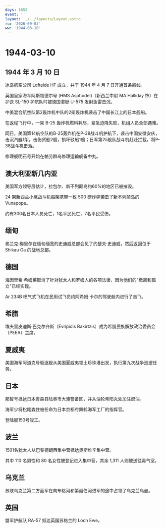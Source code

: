 ```yaml
---
days: 1652
event: ''
layout: ../../layouts/Layout.astro
ru: '2026-09-03'
ww: '1944-03-10'
---
```


# 1944-03-10

## 1944 年 3 月 10 日

冰岛航空公司 Lofteide HF 成立，并于 1944 年 4 月 7 日开通首条航线。

英国皇家海军阿斯福德尔号 (HMS Asphodel)（新西兰中尉 MA Halliday
饰）在护送 SL-150 护航队时被德国潜艇 U-575 发射鱼雷击沉。

中美混合航空队第2轰炸机中队的2架轰炸机袭击了中国长江上的日本舰船。

在返程飞行中，一架 B-25 轰炸机燃料耗尽，紧急迫降失败，机组人员全部遇难。

同日，美国第14航空队的B-25轰炸机在P-38战斗机护航下，袭击中国安徽安庆，击沉汽艇1架，击伤货船2艘，损坏驳船1艘；日军第25舰队战斗机赶赴拦截，将P-38战斗机击落。

修理舰明石号开始在帕劳群岛修理运输舰备中丸。

## 澳大利亚新几内亚

美国军方领导层估计，拉包尔、新不列颠岛约60%的地区已被摧毁。

24 架新西兰小鹰战斗机每架携带一枚 500 磅炸弹袭击了新不列颠岛的
Vunapope。

约有300名日本人员死亡，1名平民死亡，7名平民受伤。

## 缅甸

弗兰克·梅里尔在缅甸缅宽的史迪威总部会见了约瑟夫·史迪威，然后返回位于
Shikau Ga 的战地总部。

## 德国

海因里希·希姆莱取消了针对犹太人和罗姆人的各项法律，因为他们的"撤离和孤立"已经实现。

Ar 234B 喷气式飞机在民用试飞员约阿希姆·卡尔的驾驶舱内进行了首飞。

## 希腊

埃夫里皮迪斯·巴克尔齐斯（Evripidis
Bakirtzis）成为希腊民族解放政治委员会（PEEA）主席。

## 夏威夷

美国海军阿道克号驱逐舰从美国夏威夷领土珍珠港出发，执行第九次战争巡逻任务。

## 日本

那智号抵达日本青森县陆奥市大湊警备区，并从油轮帝阳丸处加注燃油。

海军少将松尾森住被任命为日本京都府舞鹤海军工厂的指挥官。

登陆舰150号竣工。

## 波兰

1501名犹太人从巴黎德朗西集中营抵达奥斯维辛集中营。

其中 110 名男性和 80 名女性被登记进入集中营，其余 1,311
人则被送往毒气室。

## 乌克兰

苏联乌克兰第二方面军在向布格河和第聂伯河进军的途中占领了乌克兰乌曼。

## 英国

盟军护航队 RA-57 抵达英国苏格兰的 Loch Ewe。